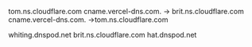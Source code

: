 tom.ns.cloudflare.com
cname.vercel-dns.com. -> brit.ns.cloudflare.com
cname.vercel-dns.com. ->tom.ns.cloudflare.com

whiting.dnspod.net brit.ns.cloudflare.com
hat.dnspod.net
